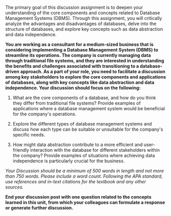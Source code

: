 The primary goal of this discussion assignment is to deepen your understanding of the core components and concepts related to Database Management Systems (DBMS). Through this assignment, you will critically analyze the advantages and disadvantages of databases, delve into the structure of databases, and explore key concepts such as data abstraction and data independence. 

**You are working as a consultant for a medium-sized business that is considering implementing a Database Management System (DBMS) to streamline its operations. The company is currently managing data through traditional file systems, and they are interested in understanding the benefits and challenges associated with transitioning to a database-driven approach. As a part of your role, you need to facilitate a discussion among key stakeholders to explore the core components and applications of databases, along with key concepts like data abstraction and data independence. Your discussion should focus on the following:**  

1. What are the core components of a database, and how do you think they differ from traditional file systems? Provide examples of applications where a database management system would be beneficial for the company's operations.  
  
2. Explore the different types of database management systems and discuss how each type can be suitable or unsuitable for the company's specific needs. 
  
3. How might data abstraction contribute to a more efficient and user-friendly interaction with the database for different stakeholders within the company? Provide examples of situations where achieving data independence is particularly crucial for the business.  

  

_Your Discussion should be a minimum of 500 words in length and not more than 750 words. Please include a word count. Following the APA standard, use references and in-text citations for the textbook and any other sources._     

**End your discussion post with one question related to the concepts learned in this unit, from which your colleagues can formulate a response or generate further discussion.**